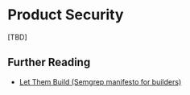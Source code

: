 # Product Security

[TBD]

## Further Reading

- [Let Them Build (Semgrep manifesto for builders)](https://semgrep.dev/build)
